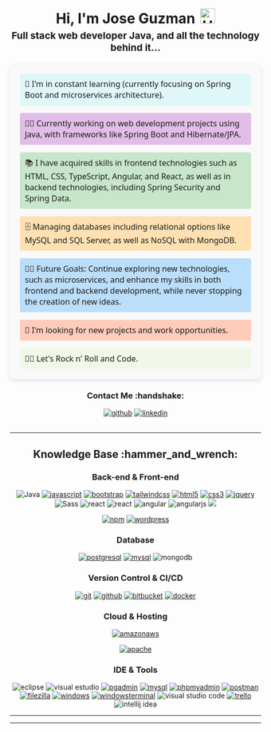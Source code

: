 <h1 style="text-align: center;margin-bottom: 5px;">Hi, I'm Jose Guzman<img src="https://raw.githubusercontent.com/iampavangandhi/iampavangandhi/master/gifs/Hi.gif" alt="Hi" style="width: 30px;margin-left: 10px;"></h1>
<h3 style="font-size: 1.2rem; text-align: center;margin: 0 0 20px 0;">Full stack web developer Java, and all the technology behind it...</h3>

<ul style="list-style: none; padding: 20px; margin: 0; font-family: 'Segoe UI', Tahoma, Geneva, Verdana, sans-serif; background-color: #f9f9f9; border-radius: 8px; box-shadow: 0 4px 8px rgba(0, 0, 0, 0.1);">
  <li style="margin-bottom: 15px; font-size: 1rem; padding: 10px; background-color: #e0f7fa; border-radius: 4px; transition: background-color 0.3s;">
    🌱 I'm in constant learning (currently focusing on Spring Boot and microservices architecture).
  </li>
  <li style="margin-bottom: 15px; font-size: 1rem; padding: 10px; background-color: #e1bee7; border-radius: 4px; transition: background-color 0.3s;">
    👨‍💻 Currently working on web development projects using Java, with frameworks like Spring Boot and Hibernate/JPA.
  </li>
  <li style="margin-bottom: 15px; font-size: 1rem; padding: 10px; background-color: #c8e6c9; border-radius: 4px; transition: background-color 0.3s;">
   📚 I have acquired skills in frontend technologies such as HTML, CSS, TypeScript, Angular, and React, as well as in backend technologies, including Spring Security and Spring Data.
  </li>
  <li style="margin-bottom: 15px; font-size: 1rem; padding: 10px; background-color: #ffe0b2; border-radius: 4px; transition: background-color 0.3s;">
    🗄️ Managing databases including relational options like MySQL and SQL Server, as well as NoSQL with MongoDB.
  </li>
  <li style="margin-bottom: 15px; font-size: 1rem; padding: 10px; background-color: #bbdefb; border-radius: 4px; transition: background-color 0.3s;">
    💪🏼 Future Goals: Continue exploring new technologies, such as microservices, and enhance my skills in both frontend and backend development, while never stopping the creation of new ideas.
  </li>
  <li style="margin-bottom: 15px; font-size: 1rem; padding: 10px; background-color: #ffccbc; border-radius: 4px; transition: background-color 0.3s;">
    🚀 I'm looking for new projects and work opportunities.
  </li>
  <li style="font-size: 1rem; padding: 10px; background-color: #f1f8e9; border-radius: 4px; transition: background-color 0.3s;">
    🤘🏼 Let's Rock n' Roll and Code.
  </li>
</ul>

<div align="center">
<h3>Contact Me :handshake:</h3>
<a href="https://github.com/JoseJeanPaulGM" target="_blank"><img src="https://img.shields.io/badge/-Jose_Guzman-black?logo=github&style=flat-square" alt="github"/></a>
<a href="https://www.linkedin.com/in/jose-guzman-miranda-239a2a273/" target="_blank"><img src="https://img.shields.io/badge/-Jose_Guzman-blue?logo=linkedin&style=flat-square" alt="linkedin"></a>
<br/><br/>
</div>


---

<div align="center">
<h2>Knowledge Base :hammer_and_wrench:</h2>

<h3>Back-end & Front-end</h3>

<a  target="_blank"><img src="https://img.shields.io/badge/Java-ED8B00?style=for-the-badge&logo=openjdk&logoColor=white" alt="Java"/></a>
<a href="https://developer.mozilla.org/en-US/docs/Web/JavaScript" target="_blank"><img src="https://img.shields.io/badge/JavaScript-white.svg?style=for-the-badge&logo=javascript&logoColor=#F7DF1E" alt="javascript"/></a>
<a href="https://getbootstrap.com/" target="_blank"><img src="https://img.shields.io/badge/-Bootstrap-white?logo=bootstrap&logoColor=7952B3&style=for-the-badge" alt="bootstrap"/></a>
<a href="https://tailwindcss.com/" target="_blank"><img src="https://img.shields.io/badge/-tailwind css*-white?logo=tailwindcss&logoColor=06B6D4&style=for-the-badge" alt="tailwindcss"/></a>
<a href="https://html.spec.whatwg.org/multipage/" target="_blank"><img src="https://img.shields.io/badge/-HTML-white?logo=html5&style=for-the-badge" alt="html5"/></a>
<a href="https://www.w3.org/Style/CSS" target="_blank"><img src="https://img.shields.io/badge/-CSS-white?logo=css3&logoColor=1572B6&style=for-the-badge" alt="css3"/></a>
<a href="https://jquery.com/" target="_blank"><img src="https://img.shields.io/badge/-jquery-white?logo=jquery&logoColor=0769AD&style=for-the-badge" alt="jquery"/></a>
<a target="_blank"><img src="https://img.shields.io/badge/Sass-CC6699?style=for-the-badge&logo=sass&logoColor=white" alt="Sass"/></a>
<a target="_blank"><img src="https://img.shields.io/badge/React-20232A?style=for-the-badge&logo=react&logoColor=61DAFB" alt="react"/></a>
<a target="_blank"><img src="https://img.shields.io/badge/Spring-6DB33F?style=for-the-badge&logo=spring&logoColor=white" alt="react"/></a>
<a target="_blank"><img src="https://img.shields.io/badge/Angular-DD0031?style=for-the-badge&logo=angular&logoColor=white" alt="angular"/></a>
<a target="_blank"><img src="https://img.shields.io/badge/AngularJS-E23237?style=for-the-badge&logo=angularjs&logoColor=white" alt="angularjs"/></a>
<a target="_blank"><img src="https://img.shields.io/badge/Node.js-43853D?style=for-the-badge&logo=node.js&logoColor=white"/></a>


<a href="https://www.npmjs.com/" target="_blank"><img src="https://img.shields.io/badge/-npm-white?logo=npm&logoColor=CB3837&style=for-the-badge" alt="npm"/></a>
<a href="https://wordpress.com/" target="_blank"><img src="https://img.shields.io/badge/-wordpress-white?logo=wordpress&logoColor=21759B&style=for-the-badge" alt="wordpress"/></a>

<h3>Database</h3>

<a href="https://www.postgresql.org/" target="_blank"><img src="https://img.shields.io/badge/-postgresql-white?logo=postgresql&logoColor=4169E1&style=for-the-badge" alt="postgresql"/></a>
<a href="https://www.mysql.com/" target="_blank"><img src="https://img.shields.io/badge/-mysql-white?logo=mysql&logoColor=4479A1&style=for-the-badge" alt="mysql"/></a>
<a target="_blank"><img src="https://img.shields.io/badge/MongoDB-4EA94B?style=for-the-badge&logo=mongodb&logoColor=white" alt="mongodb"/></a>

<h3>Version Control & CI/CD</h3>
<a href="https://git-scm.com/" target="_blank"><img src="https://img.shields.io/badge/-git-white?logo=git&logoColor=F05032&style=for-the-badge" alt="git"/></a>
<a href="https://github.com/" target="_blank"><img src="https://img.shields.io/badge/-github-white?logo=github&logoColor=181717&style=for-the-badge" alt="github"/></a>
<a href="https://bitbucket.org/" target="_blank"><img src="https://img.shields.io/badge/-bitbucket-white?logo=bitbucket&logoColor=0052CC&style=for-the-badge" alt="bitbucket"/></a>
<a href="https://www.docker.com/" target="_blank"><img src="https://img.shields.io/badge/-docker-white?logo=docker&logoColor=2496ED&style=for-the-badge" alt="docker"/></a>

<h3>Cloud & Hosting</h3>

<a href="https://aws.amazon.com" target="_blank"><img src="https://img.shields.io/badge/-amazon_aws-white?logo=amazonaws&logoColor=232F3E&style=for-the-badge" alt="amazonaws"/></a>

<a href="https://httpd.apache.org/" target="_blank"><img src="https://img.shields.io/badge/-apache-white?logo=apache&logoColor=D22128&style=for-the-badge" alt="apache"/></a>


<h3>IDE & Tools</h3>

<a target="_blank"><img src="https://img.shields.io/badge/Eclipse-2C2255?style=for-the-badge&logo=eclipse&logoColor=white" alt="eclipse"/></a>
<a target="_blank"><img src="https://img.shields.io/badge/Visual_Studio-5C2D91?style=for-the-badge&logo=visual%20studio&logoColor=white" alt="visual estudio"/></a>
<a href="https://www.pgadmin.org/" target="_blank"><img src="https://img.shields.io/badge/-pgadmin-white?logo=postgresql&logoColor=4169E1&style=for-the-badge" alt="pgadmin"/></a>
<a href="https://www.mysql.com/products/workbench/" target="_blank"><img src="https://img.shields.io/badge/-mysql_workbench-white?logo=mysql&logoColor=4479A1&style=for-the-badge" alt="mysql"/></a>
<a href="https://www.phpmyadmin.net/" target="_blank"><img src="https://img.shields.io/badge/-phpmyadmin-white?logo=phpmyadmin&logoColor=6C78AF&style=for-the-badge" alt="phpmyadmin"/></a>
<a href="https://www.postman.com/" target="_blank"><img src="https://img.shields.io/badge/-postman-white?logo=postman&logoColor=FF6C37&style=for-the-badge" alt="postman"/></a>
<a href="https://filezilla-project.org/filezilla_pro.php" target="_blank"><img src="https://img.shields.io/badge/-filezilla-white?logo=filezilla&logoColor=BF0000&style=for-the-badge" alt="filezilla"/></a>
<a href="https://www.microsoft.com/en-us/windows" target="_blank"><img src="https://img.shields.io/badge/-windows-white?logo=windows&logoColor=0078D6&style=for-the-badge" alt="windows"/></a>
<a href="https://github.com/microsoft/terminal" target="_blank"><img src="https://img.shields.io/badge/-windows_terminal-white?logo=windowsterminal&logoColor=4D4D4D&style=for-the-badge" alt="windowsterminal"/></a>
<a target="_blank"><img src="https://img.shields.io/badge/Visual_Studio_Code-0078D4?style=for-the-badge&logo=visual%20studio%20code&logoColor=white" alt="visual studio code"/></a>
<a href="https://trello.com/" target="_blank"><img src="https://img.shields.io/badge/-trello-white?logo=trello&logoColor=0052CC&style=for-the-badge" alt="trello"/></a>
<a target="_blank"><img src="https://img.shields.io/badge/IntelliJ_IDEA-000000.svg?style=for-the-badge&logo=intellij-idea&logoColor=white" alt="intellij idea"/></a>
</div>


--------



--------

